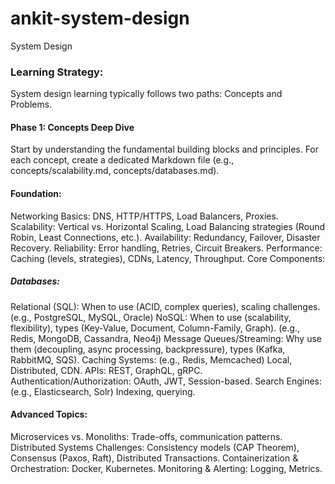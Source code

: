 # ankit-system-design
System Design

### Learning Strategy:

System design learning typically follows two paths: Concepts and Problems.

#### Phase 1: Concepts Deep Dive

Start by understanding the fundamental building blocks and principles. For each concept, create a dedicated Markdown file (e.g., concepts/scalability.md, concepts/databases.md).

#### Foundation:

Networking Basics: DNS, HTTP/HTTPS, Load Balancers, Proxies.
Scalability: Vertical vs. Horizontal Scaling, Load Balancing strategies (Round Robin, Least Connections, etc.).
Availability: Redundancy, Failover, Disaster Recovery.
Reliability: Error handling, Retries, Circuit Breakers.
Performance: Caching (levels, strategies), CDNs, Latency, Throughput.
Core Components:

##### Databases:
Relational (SQL): When to use (ACID, complex queries), scaling challenges. (e.g., PostgreSQL, MySQL, Oracle)
NoSQL: When to use (scalability, flexibility), types (Key-Value, Document, Column-Family, Graph). (e.g., Redis, MongoDB, Cassandra, Neo4j)
Message Queues/Streaming: Why use them (decoupling, async processing, backpressure), types (Kafka, RabbitMQ, SQS).
Caching Systems: (e.g., Redis, Memcached) Local, Distributed, CDN.
APIs: REST, GraphQL, gRPC.
Authentication/Authorization: OAuth, JWT, Session-based.
Search Engines: (e.g., Elasticsearch, Solr) Indexing, querying.

#### Advanced Topics:

Microservices vs. Monoliths: Trade-offs, communication patterns.
Distributed Systems Challenges: Consistency models (CAP Theorem), Consensus (Paxos, Raft), Distributed Transactions.
Containerization & Orchestration: Docker, Kubernetes.
Monitoring & Alerting: Logging, Metrics.
